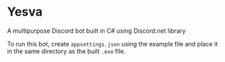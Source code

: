 # Yesva

A multipurpose Discord bot built in C# using Discord.net library

To run this bot, create `appsettings.json` using the example file and place it in the same directory as the built `.exe` file.
